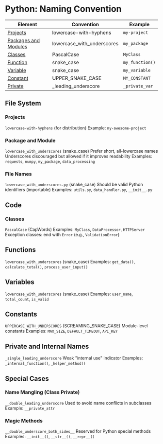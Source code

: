 # Python: Naming Convention

| Element                                     | Convention                  | Example         |
|---------------------------------------------|-----------------------------|-----------------|
| [Projects](#project)                        | lowercase-with-hyphens      | `my-project`    |
| [Packages and Modules](#package-and-module) | lowercase_with_underscores  | `my_package`    |
| [Classes](#classes)                         | PascalCase                  | `MyClass`       |
| [Function](#functions)                      | snake_case                  | `my_function()` |
| [Variable](#variables)                      | snake_case                  | `my_variable`   |
| [Constant](#constants)                      | UPPER_SNAKE_CASE            | `MY_CONSTANT`   |
| [Private](#private-and-internal-names)      | _leading_underscore         | `_private_var`  |

## File System

### Projects

`lowercase-with-hyphens` (for distribution)
Example: `my-awesome-project`

### Package and Module

`lowercase_with_underscores` (snake_case)
Prefer short, all-lowercase names
Underscores discouraged but allowed if it improves readability
Examples: `requests`, `numpy`, `my_package`, `data_processing`

### File Names

`lowercase_with_underscores.py` (snake_case)
Should be valid Python identifiers (importable)
Examples: `utils.py`, `data_handler.py`, `__init__.py`

## Code

### Classes

`PascalCase` (CapWords)
Examples: `MyClass`, `DataProcessor`, `HTTPServer`
Exception classes: end with `Error` (e.g., `ValidationError`)

## Functions

`lowercase_with_underscores` (snake_case)
Examples: `get_data()`, `calculate_total()`, `process_user_input()`

## Variables

`lowercase_with_underscores` (snake_case)
Examples: `user_name`, `total_count`, `is_valid`

## Constants

`UPPERCASE_WITH_UNDERSCORES` (SCREAMING_SNAKE_CASE)
Module-level constants
Examples: `MAX_SIZE`, `DEFAULT_TIMEOUT`, `API_KEY`

## Private and Internal Names

`_single_leading_underscore`
Weak "internal use" indicator
Examples: `_internal_function()`, `_helper_method()`

## Special Cases

### Name Mangling (Class Private)

`__double_leading_underscore`
Used to avoid name conflicts in subclasses
Example: `__private_attr`

### Magic Methods

`__double_underscore_both_sides__`
Reserved for Python special methods
Examples: `__init__()`, `__str__()`, `__repr__()`

